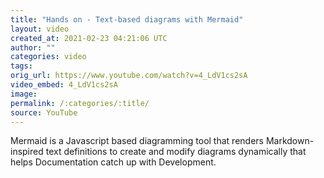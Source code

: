 ```yaml
---
title: "Hands on - Text-based diagrams with Mermaid"
layout: video
created_at: 2021-02-23 04:21:06 UTC
author: ""
categories: video
tags: 
orig_url: https://www.youtube.com/watch?v=4_LdV1cs2sA
video_embed: 4_LdV1cs2sA
image:
permalink: /:categories/:title/
source: YouTube
---
```

Mermaid is a Javascript based diagramming tool that renders Markdown-inspired text definitions to create and modify diagrams dynamically that helps Documentation catch up with Development.